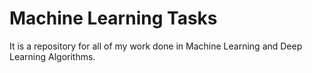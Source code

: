 # Machine Learning Tasks

It is a repository for all of my work done in Machine Learning and Deep Learning Algorithms.
